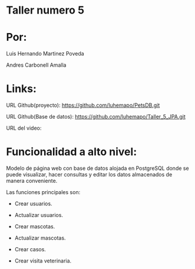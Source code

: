 # Taller numero 5
# Por:

Luis Hernando Martinez Poveda

Andres Carbonell Amalla

# Links:

URL Github(proyecto): https://github.com/luhemapo/PetsDB.git

URL Github(Base de datos): https://github.com/luhemapo/Taller_5_JPA.git

URL del video:

# Funcionalidad a alto nivel: 

Modelo de página web con base de datos alojada en PostgreSQL donde se puede visualizar, hacer consultas y editar los datos almacenados de manera conveniente. 

Las funciones principales son:

-   Crear usuarios.

-   Actualizar usuarios.

-   Crear mascotas.

-   Actualizar mascotas.

-   Crear casos.

-   Crear visita veterinaria.

